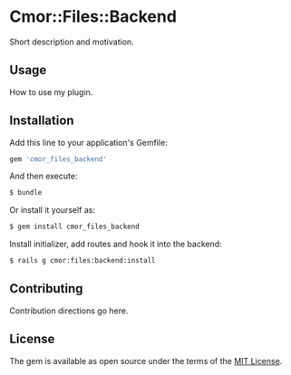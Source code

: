 # Cmor::Files::Backend
Short description and motivation.

## Usage
How to use my plugin.

## Installation
Add this line to your application's Gemfile:

```ruby
gem 'cmor_files_backend'
```

And then execute:
```bash
$ bundle
```

Or install it yourself as:
```bash
$ gem install cmor_files_backend
```

Install initializer, add routes and hook it into the backend:
```bash
$ rails g cmor:files:backend:install
```


## Contributing
Contribution directions go here.

## License
The gem is available as open source under the terms of the [MIT License](https://opensource.org/licenses/MIT).
